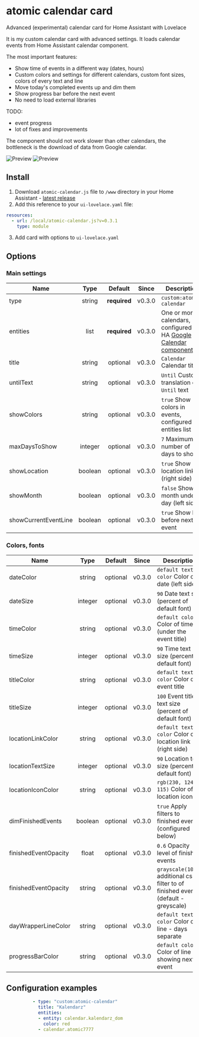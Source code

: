 # atomic calendar card
Advanced (experimental) calendar card for Home Assistant with Lovelace

It is my custom calendar card with advanced settings. It loads calendar events from Home Assistant calendar component.

The most important features:
- Show time of events in a different way (dates, hours)
- Custom colors and settings for different calendars, custom font sizes, colors of every text and line
- Move today's completed events up and dim them
- Show progress bar before the next event
- No need to load external libraries

TODO:
- event progress
- lot of fixes and improvements

The component should not work slower than other calendars, the bottleneck is the download of data from Google calendar.

![Preview](https://user-images.githubusercontent.com/11677097/52900547-78825000-31f7-11e9-926b-50589c3ddf64.jpg) 
![Preview](https://user-images.githubusercontent.com/11677097/52900557-a23b7700-31f7-11e9-9628-89293d4ee2fe.jpg)

## Install
1. Download `atomic-calendar.js` file to `/www` directory in your Home Assistant - [latest release](https://github.com/atomic7777/atomic_calendar/blob/master/atomic-calendar.js)
2. Add this reference to your `ui-lovelace.yaml` file:
  ```yaml
  resources:
    - url: /local/atomic-calendar.js?v=0.3.1
      type: module
  ```
3. Add card with options to `ui-lovelace.yaml`

## Options
### Main settings

| Name | Type | Default | Since | Description |
|------|:----:|:-------:|:-----:|-------------|
| type | string | **required** | v0.3.0 | `custom:atomic-calendar`
| entities | list | **required** | v0.3.0 | One or more calendars, configured in HA [Google Calendar component](https://www.home-assistant.io/components/calendar.google/)
| title | string | optional | v0.3.0 | `Calendar` Calendar title
| untilText | string | optional | v0.3.0 | `Until` Custom translation of `Until` text
| showColors | string | optional | v0.3.0 | `true` Show colors in events, configured in entities list
| maxDaysToShow | integer | optional | v0.3.0 | `7` Maximum number of days to show
| showLocation | boolean | optional | v0.3.0 | `true` Show location link (right side)
| showMonth | boolean | optional | v0.3.0 | `false` Show month under day (left side)
| showCurrentEventLine | boolean | optional | v0.3.0 | `true` Show line before next event

### Colors, fonts

| Name | Type | Default | Since | Description |
|------|:----:|:-------:|:-----:|-------------|
| dateColor | string | optional | v0.3.0 | `default text color` Color of date (left side)
| dateSize | integer | optional | v0.3.0 | `90` Date text size (percent of default font)
| timeColor | string | optional | v0.3.0 | `default color` Color of time (under the event title)
| timeSize | integer | optional | v0.3.0 | `90` Time text size (percent of default font)
| titleColor | string | optional | v0.3.0 | `default text color` Color of event title
| titleSize | integer | optional | v0.3.0 | `100` Event title text size (percent of default font)
| locationLinkColor | string | optional | v0.3.0 | `default text color` Color of location link (right side)
| locationTextSize | integer | optional | v0.3.0 | `90` Location text size (percent of default font)
| locationIconColor | string | optional | v0.3.0 | `rgb(230, 124, 115)` Color of location icon
| dimFinishedEvents | boolean | optional | v0.3.0 | `true` Apply filters to finished events (configured below)
| finishedEventOpacity | float | optional | v0.3.0 | `0.6` Opacity level of finished events
| finishedEventOpacity | string | optional | v0.3.0 | `grayscale(100%)` additional css filter to of finished events (default - greyscale)
| dayWrapperLineColor | string | optional | v0.3.0 | `default text color` Color of line - days separate
| progressBarColor | string | optional | v0.3.0 | `default color` Color of line showing next event



## Configuration examples

```yaml
          - type: "custom:atomic-calendar"
            title: "Kalendarz"
            entities:
            - entity: calendar.kalendarz_dom
              color: red
            - calendar.atomic7777
              
```
